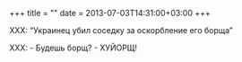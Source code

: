 +++
title = ""
date = 2013-07-03T14:31:00+03:00
+++

XXX: “Украинец убил соседку за оскорбление его борща”


XXX: - Будешь борщ? - ХУЙОРЩ!


